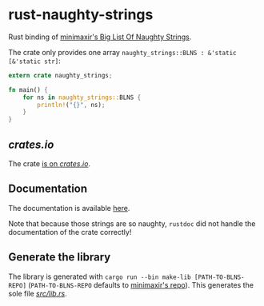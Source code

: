 # rust-naughty-strings
Rust binding of [minimaxir's Big List Of Naughty Strings][minimaxir-blns].

The crate only provides one array `naughty_strings::BLNS : &'static [&'static str]`:
```rust
extern crate naughty_strings;

fn main() {
    for ns in naughty_strings::BLNS {
        println!("{}", ns);
    }
}

```

## *crates.io*
The crate [is on *crates.io*][crate].

## Documentation
The documentation is available [here][doc].

Note that because those strings are so naughty, `rustdoc` did not handle the
documentation of the crate correctly!

## Generate the library
The library is generated with `cargo run --bin make-lib [PATH-TO-BLNS-REPO]`
(`PATH-TO-BLNS-REPO` defaults to [minimaxir's repo][PATH-TO-BLNS-REPO]).
This generates the sole file [*src/lib.rs*](src/lib.rs).

[PATH-TO-BLNS-REPO]: https://github.com/minimaxir/big-list-of-naughty-strings.git
[crate]: https://crates.io/crates/naughty-strings
[doc]: https://mcarton.github.io/rust-naughty-strings/doc-latest/naughty_strings/
[minimaxir-blns]: https://github.com/minimaxir/big-list-of-naughty-strings
